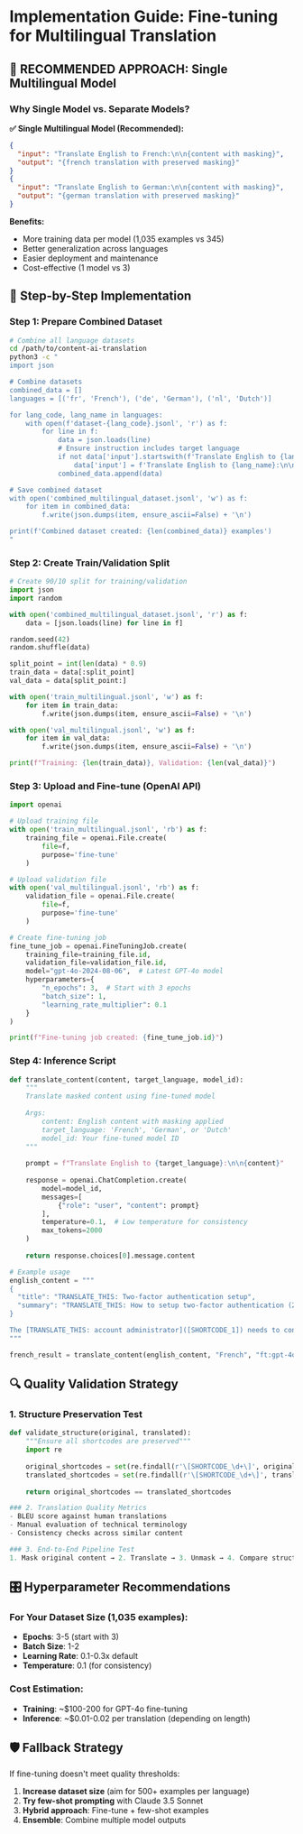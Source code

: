 # Implementation Guide: Fine-tuning for Multilingual Translation

## 🎯 **RECOMMENDED APPROACH: Single Multilingual Model**

### Why Single Model vs. Separate Models?

**✅ Single Multilingual Model (Recommended):**
```json
{
  "input": "Translate English to French:\n\n{content with masking}",
  "output": "{french translation with preserved masking}"
}
{
  "input": "Translate English to German:\n\n{content with masking}",
  "output": "{german translation with preserved masking}"
}
```

**Benefits:**
- More training data per model (1,035 examples vs 345)
- Better generalization across languages
- Easier deployment and maintenance
- Cost-effective (1 model vs 3)

## 🚀 **Step-by-Step Implementation**

### Step 1: Prepare Combined Dataset
```bash
# Combine all language datasets
cd /path/to/content-ai-translation
python3 -c "
import json

# Combine datasets
combined_data = []
languages = [('fr', 'French'), ('de', 'German'), ('nl', 'Dutch')]

for lang_code, lang_name in languages:
    with open(f'dataset-{lang_code}.jsonl', 'r') as f:
        for line in f:
            data = json.loads(line)
            # Ensure instruction includes target language
            if not data['input'].startswith(f'Translate English to {lang_name}:'):
                data['input'] = f'Translate English to {lang_name}:\n\n' + data['input'].split('\n\n', 1)[1]
            combined_data.append(data)

# Save combined dataset
with open('combined_multilingual_dataset.jsonl', 'w') as f:
    for item in combined_data:
        f.write(json.dumps(item, ensure_ascii=False) + '\n')

print(f'Combined dataset created: {len(combined_data)} examples')
"
```

### Step 2: Create Train/Validation Split
```python
# Create 90/10 split for training/validation
import json
import random

with open('combined_multilingual_dataset.jsonl', 'r') as f:
    data = [json.loads(line) for line in f]

random.seed(42)
random.shuffle(data)

split_point = int(len(data) * 0.9)
train_data = data[:split_point]
val_data = data[split_point:]

with open('train_multilingual.jsonl', 'w') as f:
    for item in train_data:
        f.write(json.dumps(item, ensure_ascii=False) + '\n')

with open('val_multilingual.jsonl', 'w') as f:
    for item in val_data:
        f.write(json.dumps(item, ensure_ascii=False) + '\n')

print(f"Training: {len(train_data)}, Validation: {len(val_data)}")
```

### Step 3: Upload and Fine-tune (OpenAI API)
```python
import openai

# Upload training file
with open('train_multilingual.jsonl', 'rb') as f:
    training_file = openai.File.create(
        file=f,
        purpose='fine-tune'
    )

# Upload validation file
with open('val_multilingual.jsonl', 'rb') as f:
    validation_file = openai.File.create(
        file=f,
        purpose='fine-tune'
    )

# Create fine-tuning job
fine_tune_job = openai.FineTuningJob.create(
    training_file=training_file.id,
    validation_file=validation_file.id,
    model="gpt-4o-2024-08-06",  # Latest GPT-4o model
    hyperparameters={
        "n_epochs": 3,  # Start with 3 epochs
        "batch_size": 1,
        "learning_rate_multiplier": 0.1
    }
)

print(f"Fine-tuning job created: {fine_tune_job.id}")
```

### Step 4: Inference Script
```python
def translate_content(content, target_language, model_id):
    """
    Translate masked content using fine-tuned model
    
    Args:
        content: English content with masking applied
        target_language: 'French', 'German', or 'Dutch'
        model_id: Your fine-tuned model ID
    """
    
    prompt = f"Translate English to {target_language}:\n\n{content}"
    
    response = openai.ChatCompletion.create(
        model=model_id,
        messages=[
            {"role": "user", "content": prompt}
        ],
        temperature=0.1,  # Low temperature for consistency
        max_tokens=2000
    )
    
    return response.choices[0].message.content

# Example usage
english_content = """
{
  "title": "TRANSLATE_THIS: Two-factor authentication setup",
  "summary": "TRANSLATE_THIS: How to setup two-factor authentication (2FA)"
}

The [TRANSLATE_THIS: account administrator]([SHORTCODE_1]) needs to configure settings.
"""

french_result = translate_content(english_content, "French", "ft:gpt-4o:your-org:model-name")
```

## 🔍 **Quality Validation Strategy**

### 1. Structure Preservation Test
```python
def validate_structure(original, translated):
    """Ensure all shortcodes are preserved"""
    import re
    
    original_shortcodes = set(re.findall(r'\[SHORTCODE_\d+\]', original))
    translated_shortcodes = set(re.findall(r'\[SHORTCODE_\d+\]', translated))
    
    return original_shortcodes == translated_shortcodes

### 2. Translation Quality Metrics
- BLEU score against human translations
- Manual evaluation of technical terminology
- Consistency checks across similar content

### 3. End-to-End Pipeline Test
1. Mask original content → 2. Translate → 3. Unmask → 4. Compare structure
```

## 🎛️ **Hyperparameter Recommendations**

### For Your Dataset Size (1,035 examples):
- **Epochs**: 3-5 (start with 3)
- **Batch Size**: 1-2 
- **Learning Rate**: 0.1-0.3x default
- **Temperature**: 0.1 (for consistency)

### Cost Estimation:
- **Training**: ~$100-200 for GPT-4o fine-tuning
- **Inference**: ~$0.01-0.02 per translation (depending on length)

## 🛡️ **Fallback Strategy**

If fine-tuning doesn't meet quality thresholds:

1. **Increase dataset size** (aim for 500+ examples per language)
2. **Try few-shot prompting** with Claude 3.5 Sonnet
3. **Hybrid approach**: Fine-tune + few-shot examples
4. **Ensemble**: Combine multiple model outputs 
